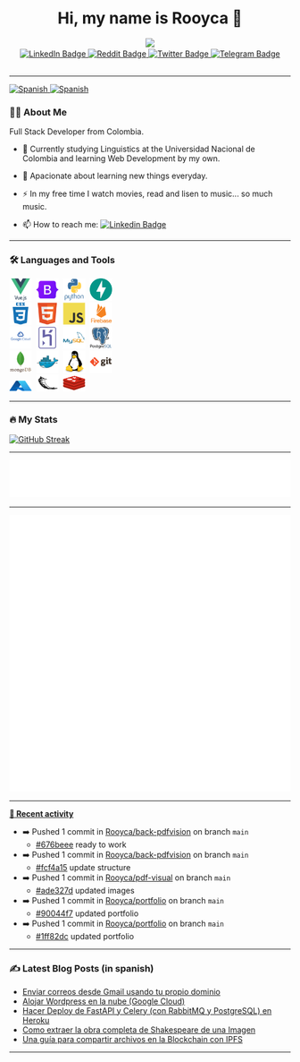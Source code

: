 <p align="center">
    <h1 align="center">Hi, my name is Rooyca 👋</h1>
</p>

<div id="header" align="center">
  <img src="https://media.giphy.com/media/hqU2KkjW5bE2v2Z7Q2/giphy.gif" width="100"/>
  <div id="badges">
    <a href="https://www.linkedin.com/in/ronald-cantillo-calderon-698bba1b9/" target="_blank">
      <img src="https://img.shields.io/badge/LinkedIn-blue?style=for-the-badge&logo=linkedin&logoColor=white" alt="LinkedIn Badge"/>
    </a>
    <a href="https://www.reddit.com/user/r0yca" target="_blank">
      <img src="https://img.shields.io/badge/Reddit-blue?style=for-the-badge&logo=reddit&logoColor=white" alt="Reddit Badge"/>
    </a>
    <a href="https://twitter.com/RRoyca" target="_blank">
      <img src="https://img.shields.io/badge/Twitter-blue?style=for-the-badge&logo=twitter&logoColor=white" alt="Twitter Badge"/>
    </a>
    <a href="https://t.me/seiseiseis" target="_blank">
      <img src="https://img.shields.io/badge/Telegram-blue?style=for-the-badge&logo=telegram&logoColor=white" alt="Telegram Badge"/>
    </a>
  </div>
  <img src="https://komarev.com/ghpvc/?username=Rooyca&style=flat-square&color=blue" alt=""/>
</div>

---
<a href="./ES_README.md">
  <img src="https://img.shields.io/badge/Spanish-blue" alt="Spanish">
</a>
<a href="./README.md">
  <img src="https://img.shields.io/badge/English-blue" alt="Spanish">
</a>
  
### :woman_technologist: About Me 
Full Stack Developer from Colombia.
- :telescope: Currently studying Linguistics at the Universidad Nacional de Colombia and learning Web Development by my own.

- :seedling: Apacionate about learning new things everyday.

- :zap: In my free time I watch movies, read and lisen to music... so much music.

- :mailbox: How to reach me: [![Linkedin Badge](https://img.shields.io/badge/-rooyca-blue?style=flat&logo=Linkedin&logoColor=white)](https://www.linkedin.com/in/ronald-cantillo-calderon-698bba1b9/)

---

### :hammer_and_wrench: Languages and Tools 
<div>
  <div>
    <img src="https://github.com/devicons/devicon/blob/master/icons/vuejs/vuejs-original-wordmark.svg" title="Vue" alt="Vue" width="40" height="40"/>&nbsp;
    <img src="https://github.com/devicons/devicon/blob/master/icons/bootstrap/bootstrap-original.svg" title="Bootstrap" alt="Bootstrap" width="40" height="40"/>&nbsp;
    <img src="https://github.com/devicons/devicon/blob/master/icons/python/python-original-wordmark.svg" title="Python" alt="Python" width="40" height="40"/>&nbsp;
    <img src="https://github.com/devicons/devicon/blob/master/icons/fastapi/fastapi-original.svg" title="FastApi" alt="FastApi" width="40" height="40"/>&nbsp;
  </div>
  <div>
    <img src="https://github.com/devicons/devicon/blob/master/icons/css3/css3-plain-wordmark.svg"  title="CSS3" alt="CSS" width="40" height="40"/>&nbsp;
    <img src="https://github.com/devicons/devicon/blob/master/icons/html5/html5-original.svg" title="HTML5" alt="HTML" width="40" height="40"/>&nbsp;
    <img src="https://github.com/devicons/devicon/blob/master/icons/javascript/javascript-original.svg" title="JavaScript" alt="JavaScript" width="40" height="40"/>&nbsp;
    <img src="https://github.com/devicons/devicon/blob/master/icons/firebase/firebase-plain-wordmark.svg" title="Firebase" alt="Firebase" width="40" height="40"/>&nbsp;
    </div>
  <div>
    <img src="https://github.com/devicons/devicon/blob/master/icons/googlecloud/googlecloud-plain-wordmark.svg" title="Google Cloud" alt="Google Cloud" width="40" height="40"/>&nbsp;
    <img src="https://github.com/devicons/devicon/blob/master/icons/heroku/heroku-original.svg" title="Heroku"  alt="Heroku" width="40" height="40"/>&nbsp;
    <img src="https://github.com/devicons/devicon/blob/master/icons/mysql/mysql-original-wordmark.svg" title="MySQL"  alt="MySQL" width="40" height="40"/>&nbsp;
    <img src="https://github.com/devicons/devicon/blob/master/icons/postgresql/postgresql-original-wordmark.svg" title="Postgresql"  alt="Postgresql" width="40" height="40"/>&nbsp;
  </div>
  <div>
    <img src="https://github.com/devicons/devicon/blob/master/icons/mongodb/mongodb-original-wordmark.svg" title="Mongodb" alt="Mongodb" width="40" height="40"/>&nbsp;
    <img src="https://github.com/devicons/devicon/blob/master/icons/docker/docker-original.svg" title="Docker"  alt="Docker" width="40" height="40"/>&nbsp;
    <img src="https://github.com/devicons/devicon/blob/master/icons/linux/linux-original.svg" title="Linux"  alt="Linux" width="40" height="40"/>&nbsp;
    <img src="https://github.com/devicons/devicon/blob/master/icons/git/git-original-wordmark.svg" title="Git" **alt="Git" width="40" height="40"/>
  </div>
  <div>
    <img src="https://github.com/devicons/devicon/blob/master/icons/azure/azure-original.svg" title="Azure"  alt="Azure" width="40" height="20"/>&nbsp;
    <img src="https://github.com/devicons/devicon/blob/master/icons/flask/flask-original.svg" title="Flask"  alt="Flas" width="40" height="30"/>&nbsp;
    <img src="https://github.com/devicons/devicon/blob/master/icons/redis/redis-original.svg" title="Redis"  alt="Redis" width="40" height="30"/>&nbsp;
</div>

---

### :fire: My Stats 
[![GitHub Streak](https://github-readme-streak-stats.herokuapp.com?user=rooyca&theme=onedark&date_format=j%20M%5B%20Y%5D)](https://git.io/streak-stats)



___

<img src="https://github.com/Rooyca/Rooyca/blob/main/.cache/languages.svg">

___

<img src="https://github.com/Rooyca/Rooyca/blob/main/.cache/achievements.svg">

___

**[📰 Recent activity](https://github.com/Rooyca)**
* ➡️ Pushed 1 commit in [Rooyca/back-pdfvision](https://github.com/Rooyca/back-pdfvision) on branch `main`
  * [#676beee](https://github.com/Rooyca/back-pdfvision/commit/676beee) ready to work
* ➡️ Pushed 1 commit in [Rooyca/back-pdfvision](https://github.com/Rooyca/back-pdfvision) on branch `main`
  * [#fcf4a15](https://github.com/Rooyca/back-pdfvision/commit/fcf4a15) update structure
* ➡️ Pushed 1 commit in [Rooyca/pdf-visual](https://github.com/Rooyca/pdf-visual) on branch `main`
  * [#ade327d](https://github.com/Rooyca/pdf-visual/commit/ade327d) updated images
* ➡️ Pushed 1 commit in [Rooyca/portfolio](https://github.com/Rooyca/portfolio) on branch `main`
  * [#90044f7](https://github.com/Rooyca/portfolio/commit/90044f7) updated portfolio
* ➡️ Pushed 1 commit in [Rooyca/portfolio](https://github.com/Rooyca/portfolio) on branch `main`
  * [#1ff82dc](https://github.com/Rooyca/portfolio/commit/1ff82dc) updated portfolio

 
___

    
### :writing_hand: Latest Blog Posts (in spanish)
<!-- BLOG-POST-LIST:START -->
- [Enviar correos desde Gmail usando tu propio dominio](https://dev.to/rooyca/enviar-correos-desde-gmail-usando-tu-propio-dominio-599)
- [Alojar Wordpress en la nube &lpar;Google Cloud&rpar;](https://dev.to/rooyca/alojar-wordpress-en-la-nube-google-cloud-29gi)
- [Hacer Deploy de FastAPI y Celery &lpar;con RabbitMQ y PostgreSQL&rpar; en Heroku](https://dev.to/rooyca/hacer-deploy-de-fastapi-y-celery-con-rabbitmq-y-postgresql-en-heroku-1d9k)
- [Como extraer la obra completa de Shakespeare de una Imagen](https://dev.to/rooyca/como-extraer-la-obra-completa-de-shakespeare-de-una-imagen-4gn5)
- [Una guía para compartir archivos en la Blockchain con IPFS](https://dev.to/rooyca/una-guia-para-compartir-archivos-en-la-blockchain-con-ipfs-2j28)
<!-- BLOG-POST-LIST:END -->

---
